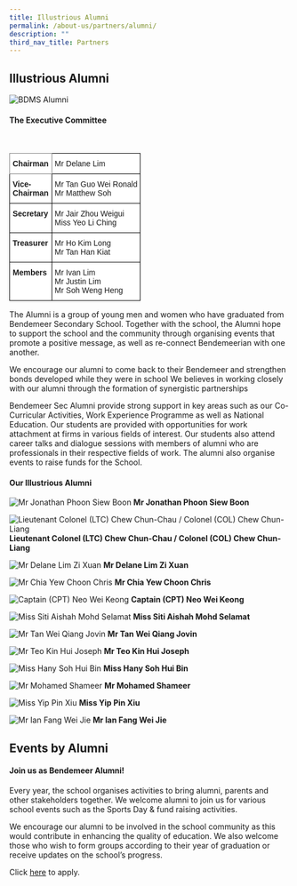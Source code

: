 ```yaml
---
title: Illustrious Alumni
permalink: /about-us/partners/alumni/
description: ""
third_nav_title: Partners
---
```


## Illustrious Alumni

![BDMS Alumni](/images/Aboutus/Alumni-logo-768x261.jpg)

#### The Executive Committee
<br>

<style type="text/css">
.tg  {border-collapse:collapse;border-spacing:0;}
.tg td{border-color:black;border-style:solid;border-width:1px;font-family:Arial, sans-serif;font-size:14px;
  overflow:hidden;padding:10px 5px;word-break:normal;}
.tg th{border-color:black;border-style:solid;border-width:1px;font-family:Arial, sans-serif;font-size:14px;
  font-weight:normal;overflow:hidden;padding:10px 5px;word-break:normal;}
.tg .tg-pdeq{background-color:#FFF;border-color:inherit;font-weight:bold;text-align:left;vertical-align:top}
.tg .tg-zr06{background-color:#FFF;text-align:left;vertical-align:middle}
.tg .tg-dgl5{background-color:#FFF;font-weight:bold;text-align:left;vertical-align:top}
</style>
<table class="tg">
<thead>
  <tr>
    <th class="tg-pdeq">Chairman</th>
    <th class="tg-zr06">  Mr Delane Lim<br></th>
  </tr>
</thead>
<tbody>
  <tr>
    <td class="tg-dgl5">  Vice- <br>Chairman</td>
    <td class="tg-zr06">  Mr Tan Guo Wei Ronald<br>  Mr Matthew Soh<br></td>
  </tr>
  <tr>
    <td class="tg-dgl5">  Secretary</td>
    <td class="tg-zr06">  Mr Jair Zhou Weigui<br>  Miss Yeo Li Ching<br></td>
  </tr>
  <tr>
    <td class="tg-dgl5">  Treasurer</td>
    <td class="tg-zr06">  Mr Ho Kim Long<br>  Mr Tan Han Kiat<br></td>
  </tr>
  <tr>
    <td class="tg-dgl5">  Members</td>
    <td class="tg-zr06">  Mr Ivan Lim<br>  Mr Justin Lim<br>  Mr Soh Weng Heng</td>
  </tr>
</tbody>
</table>

The Alumni is a group of young men and women who have graduated from Bendemeer Secondary School. Together with the school, the Alumni hope to support the school and the community through organising events that promote a positive message, as well as re-connect Bendemeerian with one another.

We encourage our alumni to come back to their Bendemeer and strengthen bonds developed while they were in school We believes in working closely with our alumni through the formation of synergistic partnerships

Bendemeer Sec Alumni provide strong support in key areas such as our Co-Curricular Activities, Work Experience Programme as well as National Education. Our students are provided with opportunities for work attachment at firms in various fields of interest. Our students also attend career talks and dialogue sessions with members of alumni who are professionals in their respective fields of work. The alumni also organise events to raise funds for the School.

#### Our Illustrious Alumni

![Mr Jonathan Phoon Siew Boon](/images/Aboutus/Alumni01-300x249.png)
**Mr Jonathan Phoon Siew Boon**

![Lieutenant Colonel (LTC) Chew Chun-Chau / Colonel (COL) Chew Chun-Liang](/images/Aboutus/Alumni02-300x249.png)
**Lieutenant Colonel (LTC) Chew Chun-Chau / Colonel (COL) Chew Chun-Liang**

![Mr Delane Lim Zi Xuan](/images/Aboutus/Alumni03-300x249.png)
**Mr Delane Lim Zi Xuan**

![Mr Chia Yew Choon Chris](/images/Aboutus/Alumni04-300x249.png)
**Mr Chia Yew Choon Chris**

![Captain (CPT) Neo Wei Keong](/images/Aboutus/Alumni05-300x249.png)
**Captain (CPT) Neo Wei Keong**

![Miss Siti Aishah Mohd Selamat](/images/Aboutus/Alumni06-300x249.png)
**Miss Siti Aishah Mohd Selamat**

![Mr Tan Wei Qiang Jovin](/images/Aboutus/Alumni07-300x249.png)
**Mr Tan Wei Qiang Jovin**

![Mr Teo Kin Hui Joseph](/images/Aboutus/Alumni08-300x249.png)
**Mr Teo Kin Hui Joseph**

![Miss Hany Soh Hui Bin](/images/Aboutus/Alumni09-300x249.png)
**Miss Hany Soh Hui Bin**

![Mr Mohamed Shameer](/images/Aboutus/Alumni10-300x249.png)
**Mr Mohamed Shameer**

![Miss Yip Pin Xiu](/images/Aboutus/Alumni11-300x249.png)
**Miss Yip Pin Xiu**

![Mr Ian Fang Wei Jie](/images/Aboutus/Alumni12-300x249.png)
**Mr Ian Fang Wei Jie**

## Events by Alumni 
#### Join us as Bendemeer Alumni!

Every year, the school organises activities to bring alumni, parents and other stakeholders together. We welcome alumni to join us for various school events such as the Sports Day & fund raising activities.

We encourage our alumni to be involved in the school community as this would contribute in enhancing the quality of education. We also welcome those who wish to form groups according to their year of graduation or receive updates on the school’s progress.

Click [here](https://docs.google.com/forms/d/e/1FAIpQLSfgFZUAnofBSmtxl9iIe1JgJJusDVYTFLECjXc3uoiZAH8IbA/viewform) to apply.